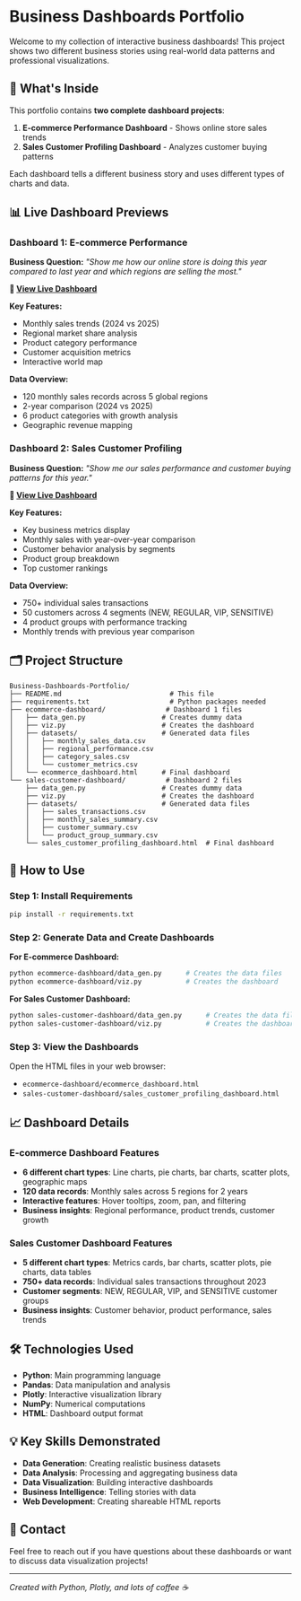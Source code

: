 # Business Dashboards Portfolio

Welcome to my collection of interactive business dashboards! This project shows two different business stories using real-world data patterns and professional visualizations.

## 🎯 What's Inside

This portfolio contains **two complete dashboard projects**:

1. **E-commerce Performance Dashboard** - Shows online store sales trends
2. **Sales Customer Profiling Dashboard** - Analyzes customer buying patterns

Each dashboard tells a different business story and uses different types of charts and data.

## 📊 Live Dashboard Previews

### Dashboard 1: E-commerce Performance
**Business Question:** *"Show me how our online store is doing this year compared to last year and which regions are selling the most."*

**🔗 [View Live Dashboard](ecommerce-dashboard/ecommerce_dashboard.html)**

**Key Features:**
- Monthly sales trends (2024 vs 2025)
- Regional market share analysis  
- Product category performance
- Customer acquisition metrics
- Interactive world map

**Data Overview:**
- 120 monthly sales records across 5 global regions
- 2-year comparison (2024 vs 2025)
- 6 product categories with growth analysis
- Geographic revenue mapping

### Dashboard 2: Sales Customer Profiling  
**Business Question:** *"Show me our sales performance and customer buying patterns for this year."*

**🔗 [View Live Dashboard](sales-customer-dashboard/sales_customer_profiling_dashboard.html)**

**Key Features:**
- Key business metrics display
- Monthly sales with year-over-year comparison
- Customer behavior analysis by segments
- Product group breakdown
- Top customer rankings

**Data Overview:**
- 750+ individual sales transactions
- 50 customers across 4 segments (NEW, REGULAR, VIP, SENSITIVE)
- 4 product groups with performance tracking
- Monthly trends with previous year comparison

## 🗂️ Project Structure

```
Business-Dashboards-Portfolio/
├── README.md                           # This file
├── requirements.txt                    # Python packages needed
├── ecommerce-dashboard/               # Dashboard 1 files
│   ├── data_gen.py                   # Creates dummy data
│   ├── viz.py                        # Creates the dashboard
│   ├── datasets/                     # Generated data files
│   │   ├── monthly_sales_data.csv
│   │   ├── regional_performance.csv
│   │   ├── category_sales.csv
│   │   └── customer_metrics.csv
│   └── ecommerce_dashboard.html      # Final dashboard
└── sales-customer-dashboard/          # Dashboard 2 files
    ├── data_gen.py                   # Creates dummy data
    ├── viz.py                        # Creates the dashboard
    ├── datasets/                     # Generated data files
    │   ├── sales_transactions.csv
    │   ├── monthly_sales_summary.csv
    │   ├── customer_summary.csv
    │   └── product_group_summary.csv
    └── sales_customer_profiling_dashboard.html  # Final dashboard
```

## 🚀 How to Use

### Step 1: Install Requirements
```bash
pip install -r requirements.txt
```

### Step 2: Generate Data and Create Dashboards

**For E-commerce Dashboard:**
```bash
python ecommerce-dashboard/data_gen.py      # Creates the data files
python ecommerce-dashboard/viz.py           # Creates the dashboard
```

**For Sales Customer Dashboard:**
```bash
python sales-customer-dashboard/data_gen.py      # Creates the data files
python sales-customer-dashboard/viz.py           # Creates the dashboard
```

### Step 3: View the Dashboards
Open the HTML files in your web browser:
- `ecommerce-dashboard/ecommerce_dashboard.html`
- `sales-customer-dashboard/sales_customer_profiling_dashboard.html`

## 📈 Dashboard Details

### E-commerce Dashboard Features
- **6 different chart types**: Line charts, pie charts, bar charts, scatter plots, geographic maps
- **120 data records**: Monthly sales across 5 regions for 2 years
- **Interactive features**: Hover tooltips, zoom, pan, and filtering
- **Business insights**: Regional performance, product trends, customer growth

### Sales Customer Dashboard Features  
- **5 different chart types**: Metrics cards, bar charts, scatter plots, pie charts, data tables
- **750+ data records**: Individual sales transactions throughout 2023
- **Customer segments**: NEW, REGULAR, VIP, and SENSITIVE customer groups
- **Business insights**: Customer behavior, product performance, sales trends

## 🛠️ Technologies Used

- **Python**: Main programming language
- **Pandas**: Data manipulation and analysis
- **Plotly**: Interactive visualization library
- **NumPy**: Numerical computations
- **HTML**: Dashboard output format

## 💡 Key Skills Demonstrated

- **Data Generation**: Creating realistic business datasets
- **Data Analysis**: Processing and aggregating business data
- **Data Visualization**: Building interactive dashboards
- **Business Intelligence**: Telling stories with data
- **Web Development**: Creating shareable HTML reports

## 📧 Contact

Feel free to reach out if you have questions about these dashboards or want to discuss data visualization projects!

---

*Created with Python, Plotly, and lots of coffee ☕*